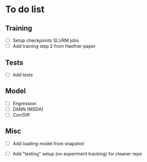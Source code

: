 # To do list

## Training

- [ ] Setup checkpoints SLURM jobs
- [ ] Add training step 2 from Haefner paper

## Tests

- [ ] Add tests

## Model

- [ ] Engression
- [ ] DANN (MSDA)
- [ ] CorrDiff

## Misc

- [ ] Add loading model from snapshot
- [ ] Add "testing" setup (no experiment tracking) for cleaner repo
  